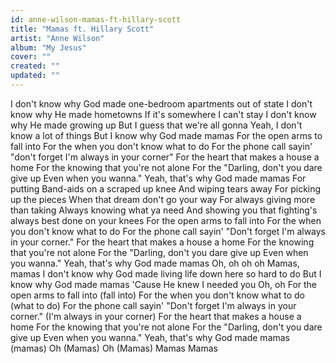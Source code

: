 ```yaml
---
id: anne-wilson-mamas-ft-hillary-scott
title: "Mamas ft. Hillary Scott"
artist: "Anne Wilson"
album: "My Jesus"
cover: ""
created: ""
updated: ""
---
```


I don't know why God made one-bedroom apartments out of state
I don't know why He made hometowns If it's somewhere I can't stay
I don't know why He made growing up But I guess that we're all gonna
Yeah, I don't know a lot of things
But I know why God made mamas
For the open arms to fall into
For the when you don't know what to do
For the phone call sayin' "don't forget I'm always in your corner"
For the heart that makes a house a home
For the knowing that you're not alone
For the "Darling, don't you dare give up Even when you wanna."
Yeah, that's why God made mamas
For putting Band-aids on a scraped up knee
And wiping tears away
For picking up the pieces
When that dream don't go your way
For always giving more than taking
Always knowing what ya need
And showing you that fighting's always best done on your knees
For the open arms to fall into
For the when you don't know what to do
For the phone call sayin' "Don't forget
I'm always in your corner."
For the heart that makes a house a home
For the knowing that you're not alone
For the "Darling, don't you dare give up
Even when you wanna."
Yeah, that's why God made mamas
Oh, oh oh oh
Mamas, mamas
I don't know why God made living life down here so hard to do
But I know why God made mamas
'Cause He knew I needed you
Oh, oh
For the open arms to fall into (fall into)
For the when you don't know what to do (what to do)
For the phone call sayin' "Don't forget
I'm always in your corner." (I'm always in your corner)
For the heart that makes a house a home
For the knowing that you're not alone
For the "Darling, don't you dare give up
Even when you wanna."
Yeah, that's why God made mamas (mamas)
Oh (Mamas)
Oh (Mamas)
Mamas
Mamas